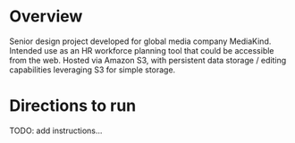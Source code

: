 # Overview
Senior design project developed for global media company MediaKind. Intended use as an HR workforce planning tool that could be accessible from the web. Hosted via Amazon S3, with persistent data storage / editing capabilities leveraging S3 for simple storage. 

# Directions to run
TODO: add instructions...

